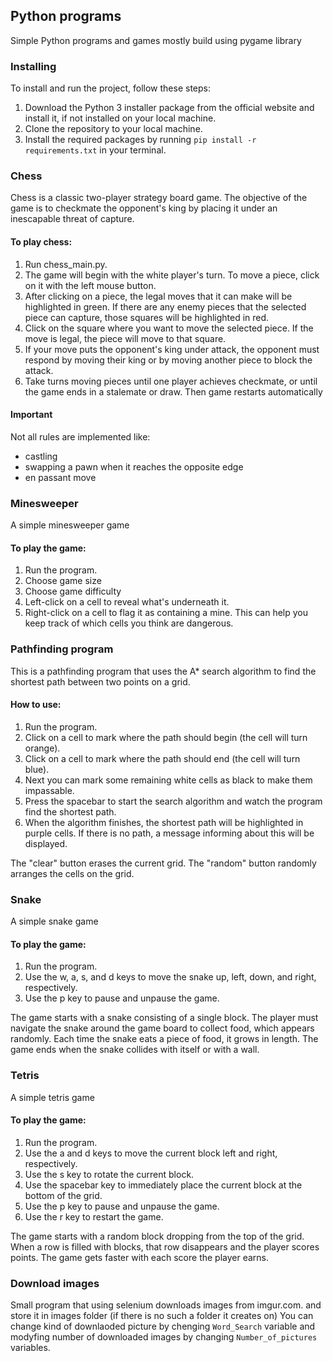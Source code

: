 ## Python programs ##
Simple Python programs and games mostly build using pygame library

### Installing ###
To install and run the project, follow these steps:

1. Download the Python 3 installer package from the official website and install it, if not installed on your local machine.
2. Clone the repository to your local machine.
3. Install the required packages by running ```pip install -r requirements.txt``` in your terminal.

### Chess ###
Chess is a classic two-player strategy board game. 
The objective of the game is to checkmate the opponent's king by placing it under an inescapable threat of capture.

#### To play chess: ####
1. Run chess_main.py.
2. The game will begin with the white player's turn. To move a piece, click on it with the left mouse button.
3. After clicking on a piece, the legal moves that it can make will be highlighted in green. If there are any enemy pieces that the selected piece can capture, those squares will be highlighted in red.
4. Click on the square where you want to move the selected piece. If the move is legal, the piece will move to that square.
5. If your move puts the opponent's king under attack, the opponent must respond by moving their king or by moving another piece to block the attack.
6. Take turns moving pieces until one player achieves checkmate, or until the game ends in a stalemate or draw. Then game restarts automatically 

#### Important ####
Not all rules are implemented like:
- castling
- swapping a pawn when it reaches the opposite edge
- en passant move


### Minesweeper ###
A simple minesweeper game

#### To play the game: ####
1. Run the program.
2. Choose game size
3. Choose game difficulty
4. Left-click on a cell to reveal what's underneath it.
5. Right-click on a cell to flag it as containing a mine. This can help you keep track of which cells you think are dangerous.


### Pathfinding program ###
This is a pathfinding program that uses the A\* search algorithm to find the shortest path between two points on a grid.

#### How to use: ####
1. Run the program.
2. Click on a cell to mark where the path should begin (the cell will turn orange).
3. Click on a cell to mark where the path should end (the cell will turn blue).
4. Next you can mark some remaining white cells as black to make them impassable.
5. Press the spacebar to start the search algorithm and watch the program find the shortest path.
6. When the algorithm finishes, the shortest path will be highlighted in purple cells. If there is no path, a message informing about this will be displayed.


The "clear" button erases the current grid.
The "random" button randomly arranges the cells on the grid.


### Snake ###
A simple snake game

#### To play the game: ####
1. Run the program.
2. Use the w, a, s, and d keys to move the snake up, left, down, and right, respectively.
3. Use the p key to pause and unpause the game.

The game starts with a snake consisting of a single block. 
The player must navigate the snake around the game board to collect food, which appears randomly. 
Each time the snake eats a piece of food, it grows in length. 
The game ends when the snake collides with itself or with a wall.

### Tetris ###
A simple tetris game

#### To play the game: ####
1. Run the program.
2. Use the a and d keys to move the current block left and right, respectively.
3. Use the s key to rotate the current block.
4. Use the spacebar key to immediately place the current block at the bottom of the grid.
5. Use the p key to pause and unpause the game.
6. Use the r key to restart the game.

The game starts with a random block dropping from the top of the grid. 
When a row is filled with blocks, that row disappears and the player scores points. 
The game gets faster with each score the player earns.

### Download images ###
Small program that using selenium downloads images from imgur.com. and store it in images folder (if there is no such a folder it creates on)
You can change kind of downlaoded picture by chenging ```Word_Search``` variable and modyfing number of downloaded images by changing ```Number_of_pictures``` variables.